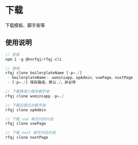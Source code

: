 # 下载
下载模板、脚手架等

## 使用说明

```js
// 安装
npm i -g @hnrfqj/rfqj-cli
```

```js
// 使用
rfqj clone boilerplateName [-p=./]
 - boilerplateName： wxminiapp、opAdmin、vuePage、nuxtPage
 - [-p=./] 保存路径，默认./，非必传

```

```js
// 下载微信小程序脚手架
rfqj clone wxminiapp -p=./

// 下载运营后台脚手架
rfqj clone opAdmin

// 下载 vue 单页代码片段
rfqj clone vuePage

// 下载 nuxt 单页代码片段
rfqj clone nuxtPage
```
